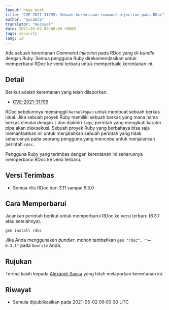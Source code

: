```yaml
---
layout: news_post
title: "CVE-2021-31799: Sebuah kerentanan command injection pada RDoc"
author: "aycabta"
translator: "meisyal"
date: 2021-05-02 09:00:00 +0000
tags: security
lang: id
---
```


Ada sebuah kerentanan *Command Injection* pada RDoc yang di-*bundle* dengan
Ruby. Semua pengguna Ruby direkomendasikan untuk memperbarui RDoc ke versi
terbaru untuk memperbaiki kerentanan ini.

## Detail

Berikut adalah kerentanan yang telah dilaporkan.

* [CVE-2021-31799](https://www.cve.org/CVERecord?id=CVE-2021-31799)

RDoc sebelumnya memanggil `Kernel#open` untuk membuat sebuah berkas lokal. Jika
sebuah proyek Ruby memiliki sebuah berkas yang mana nama berkas dimulai dengan
`|` dan diakhiri `tags`, perintah yang mengikuti karater pipa akan dieksekusi.
Sebuah proyek Ruby yang berbahaya bisa saja memanfaatkan ini untuk menjalankan
sebuah perintah yang tidak seharusnya pada seorang pengguna yang mencoba untuk
menjalankan perintah `rdoc`.

Pengguna Ruby yang terimbas dengan kerentanan ini seharusnya memperbarui RDoc
ke versi terbaru.

## Versi Terimbas

* Semua rilis RDoc dari 3.11 sampai 6.3.0

## Cara Memperbarui

Jalankan perintah berikut untuk memperbarui RDoc ke versi terbaru (6.3.1 atau
setelahnya).

```
gem install rdoc
```

Jika Anda menggunakan *bundler*, mohon tambahkan `gem "rdoc", ">= 6.3.1"` pada
`Gemfile` Anda.

## Rujukan

Terima kasih kepada [Alexandr Savca](https://hackerone.com/chinarulezzz) yang
telah melaporkan kerentanan ini.

## Riwayat

* Semula dipublikasikan pada 2021-05-02 09:00:00 UTC
